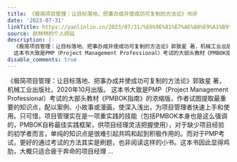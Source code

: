 ```yaml
---
title: 《极简项目管理：让目标落地、把事办成并使成功可复制的方法论》书评
date: '2023-07-31'
linkTitle: https://yanlinlin.cn/2023/07/31/%E6%9E%81%E7%AE%80%E9%A1%B9%E7%9B%AE%E7%AE%A1%E7%90%86%E8%AE%A9%E7%9B%AE%E6%A0%87%E8%90%BD%E5%9C%B0%E6%8A%8A%E4%BA%8B%E5%8A%9E%E6%88%90%E5%B9%B6%E4%BD%BF%E6%88%90%E5%8A%9F%E5%8F%AF%E5%A4%8D%E5%88%B6%E7%9A%84%E6%96%B9%E6%B3%95%E8%AE%BA%E4%B9%A6%E8%AF%84/
source: 颜林林的个人网站
description: |-
  《极简项目管理：让目标落地、把事办成并使成功可复制的方法论》郭致星 著，机械工业出版社，2020年10月出版。
  这本书大致是PMP（Project Management Professional）考试的大部头教材《PMBOK指南》的浓缩版，作者试图提取最重要的知识点，配以案例、小故事或漫画，使深入浅出，为项目管理者快速上手和使用。只可惜，项目管理实在是一项重实践的技能（包括PMBOK本身也是这么强调的，PMBOK自称最佳实践框架，供项目经理灵活把握使用），对于缺少项目经验的初学者而言，单纯的知识点是很难引起共鸣和起到积极作用的。而对于PMP考试，更好的通过考试的方法其实是刷题，也非阅读这样的小书。这本书因此显得鸡肋，大概只适合疲于奔命的项目经理 ...
disable_comments: true
---
```

《极简项目管理：让目标落地、把事办成并使成功可复制的方法论》郭致星 著，机械工业出版社，2020年10月出版。
这本书大致是PMP（Project Management Professional）考试的大部头教材《PMBOK指南》的浓缩版，作者试图提取最重要的知识点，配以案例、小故事或漫画，使深入浅出，为项目管理者快速上手和使用。只可惜，项目管理实在是一项重实践的技能（包括PMBOK本身也是这么强调的，PMBOK自称最佳实践框架，供项目经理灵活把握使用），对于缺少项目经验的初学者而言，单纯的知识点是很难引起共鸣和起到积极作用的。而对于PMP考试，更好的通过考试的方法其实是刷题，也非阅读这样的小书。这本书因此显得鸡肋，大概只适合疲于奔命的项目经理 ...